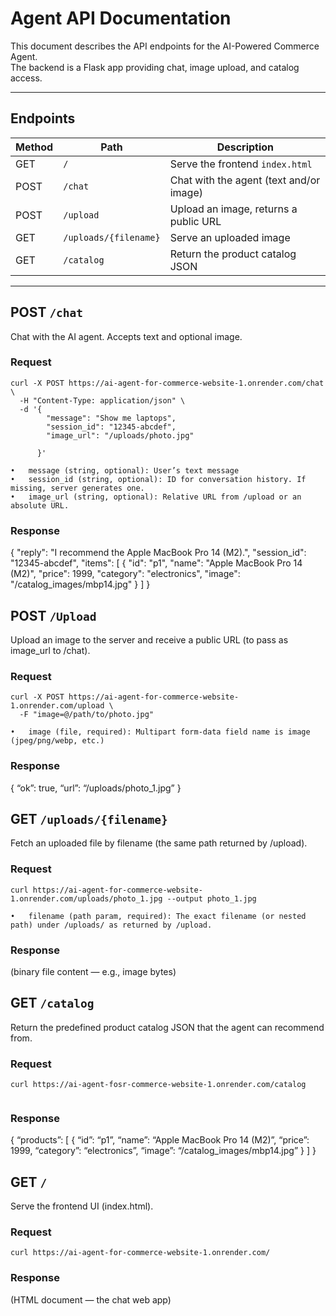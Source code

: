 # Agent API Documentation

This document describes the API endpoints for the AI-Powered Commerce Agent.  
The backend is a Flask app providing chat, image upload, and catalog access.

---


## Endpoints

| Method | Path                  | Description                                      |
|--------|-----------------------|--------------------------------------------------|
| GET    | `/`                   | Serve the frontend `index.html`                  |
| POST   | `/chat`               | Chat with the agent (text and/or image)          |
| POST   | `/upload`             | Upload an image, returns a public URL            |
| GET    | `/uploads/{filename}` | Serve an uploaded image                          |
| GET    | `/catalog`            | Return the product catalog JSON           |

---

## POST `/chat`

Chat with the AI agent. Accepts text and optional image.

### Request
```
curl -X POST https://ai-agent-for-commerce-website-1.onrender.com/chat \
  -H "Content-Type: application/json" \
  -d '{
        "message": "Show me laptops",
        "session_id": "12345-abcdef",
        "image_url": "/uploads/photo.jpg"

      }'

•	message (string, optional): User’s text message
•	session_id (string, optional): ID for conversation history. If missing, server generates one.
•	image_url (string, optional): Relative URL from /upload or an absolute URL.
```

### Response
{
  "reply": "I recommend the Apple MacBook Pro 14 (M2).",
  "session_id": "12345-abcdef",
  "items": [
    {
      "id": "p1",
      "name": "Apple MacBook Pro 14 (M2)",
      "price": 1999,
      "category": "electronics",
      "image": "/catalog_images/mbp14.jpg"
    }
  ]
}


## POST `/Upload`

Upload an image to the server and receive a public URL (to pass as image_url to /chat).

### Request
```
curl -X POST https://ai-agent-for-commerce-website-1.onrender.com/upload \
  -F "image=@/path/to/photo.jpg"

•	image (file, required): Multipart form-data field name is image (jpeg/png/webp, etc.)

```

### Response
{
“ok”: true,
“url”: “/uploads/photo_1.jpg”
}


## GET `/uploads/{filename}`

Fetch an uploaded file by filename (the same path returned by /upload).

### Request
```
curl https://ai-agent-for-commerce-website-1.onrender.com/uploads/photo_1.jpg --output photo_1.jpg

•	filename (path param, required): The exact filename (or nested path) under /uploads/ as returned by /upload.

```

### Response
(binary file content — e.g., image bytes)



## GET `/catalog`

Return the predefined product catalog JSON that the agent can recommend from.

### Request
```
curl https://ai-agent-fosr-commerce-website-1.onrender.com/catalog


```

### Response
{
“products”: [
{
“id”: “p1”,
“name”: “Apple MacBook Pro 14 (M2)”,
“price”: 1999,
“category”: “electronics”,
“image”: “/catalog_images/mbp14.jpg”
}
]
}


## GET `/`

Serve the frontend UI (index.html).

### Request
```
curl https://ai-agent-for-commerce-website-1.onrender.com/

```

### Response
(HTML document — the chat web app)

